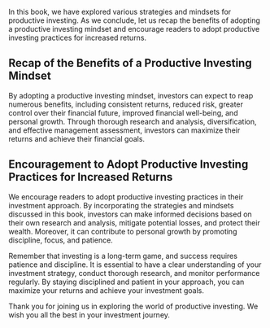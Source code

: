 
In this book, we have explored various strategies and mindsets for productive investing. As we conclude, let us recap the benefits of adopting a productive investing mindset and encourage readers to adopt productive investing practices for increased returns.

Recap of the Benefits of a Productive Investing Mindset
-------------------------------------------------------

By adopting a productive investing mindset, investors can expect to reap numerous benefits, including consistent returns, reduced risk, greater control over their financial future, improved financial well-being, and personal growth. Through thorough research and analysis, diversification, and effective management assessment, investors can maximize their returns and achieve their financial goals.

Encouragement to Adopt Productive Investing Practices for Increased Returns
---------------------------------------------------------------------------

We encourage readers to adopt productive investing practices in their investment approach. By incorporating the strategies and mindsets discussed in this book, investors can make informed decisions based on their own research and analysis, mitigate potential losses, and protect their wealth. Moreover, it can contribute to personal growth by promoting discipline, focus, and patience.

Remember that investing is a long-term game, and success requires patience and discipline. It is essential to have a clear understanding of your investment strategy, conduct thorough research, and monitor performance regularly. By staying disciplined and patient in your approach, you can maximize your returns and achieve your investment goals.

Thank you for joining us in exploring the world of productive investing. We wish you all the best in your investment journey.
